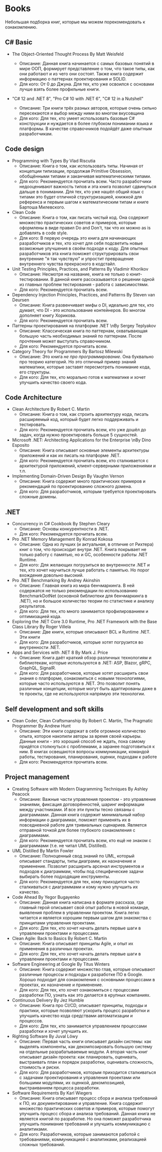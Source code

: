 # Books

Небольшая подборка книг, которые мы можем порекомендовать к ознакомлению.

## C# Basic

- The Object-Oriented Thought Process By Matt Weisfeld
  - Описание: Данная книга начинается с самых базовых понятий в мире ООП, формирует представление о том, что такое типы, как они работают и из чего они состоят. Также книга содержит информацию о паттернах проектирования и SOLID.
  - Для кого: От 0 до Джуна. Для тех, кто уже освоился с основами лучше взять более профильные книги.

- "C# 12 and .NET 8", "Pro C# 10 with .NET 6", "C# 12 in a Nutshell"
  - Описание: Три книги трёх разных авторов, которые очень сильно пересекаются и выбор между ними во многом вкусовщина
  - Для кого: Для тех, кто умеет использовать базовые C# конструкции и нуждается в более глубоком понимании языка и платформы. В качестве справочников подойдёт даже опытным разработчикам.

## Code design

- Programming with Types By Vlad Riscutia
  - Описание: Книга о том, как использовать типы. Начиная от концепции типизации, продолжая Primitive Obsession, обобщёнными типами и заканчивая математическими типами.
  - Для кого: Рекомендуется прочитать всем. Часто разработчики недооценивают важность типов и эта книга позволит сдвинуться дальше в понимании. Для тех, кто уже нашёл общий язык с типами это будет отличной структуризацией, книжкой для референса и первым шагом к математическим типам и книге Бартоша Милевского.
- Clean Code
  - Описание: Книга о том, как писать чистый код. Она содержит множество практических советов и примеров, которые оформлены в виде правил Do and Don't, так что их можно as is добавлять в code style.
  - Для кого: В первую очередь это книга для начинающих разработчиков и тех, кто хочет для себя подсветить новые возможные улучшения в своём подходе к коду. Для опытных разработчиков эта книга поможет структурировать свои внутренние "я так чувствую" и упростит превращение внутреннего чувства прекрасного в кодстайл.
- Unit Testing Principles, Practices, and Patterns By Vladimir Khorikov
  - Описание: Несмотря на название, книга не только о юнит-тестировании. В данной книге рассказывается о решении одной из главных проблем тестирования - работа с зависимостями.
  - Для кого: Рекомендуется прочитать всем.
- Dependency Injection Principles, Practices, and Patterns By Steven van Deursen
  - Описание: Книга развенчивает мифы о DI, идеально для тех, кто думает, что DI - это использование контейнеров. Во многом дополняет книгу Хорикова.
  - Для кого: Рекомендуется прочитать всем.
- Паттерны проектирования на платформе .NET \nBy Sergey Teplyakov
  - Описание: Классическая книга по паттернам, охватывающая большую часть необходимых знаний по паттернам. После прочтения может выступать справочником.
  - Для кого: Рекомендуется прочитать всем.
- Category Theory for Programmers By Bartosz Milewski
  - Описание: Это книга _не про программирование_. Она буквально про теорию категорий. Но это отличный пример знаний математики, которые заставят пересмотреть понимание кода, его структуры.
  - Для кого: Для тех, кто морально готов к математике и хочет улучшить качество своего кода.

## Code Architecture

- Clean Architecture By Robert C. Martin
  - Описание: Книга о том, как строить архитектуру кода, писать расширяемый код, который будет легко поддерживать и тестировать.
  - Для кого: Рекомендуется прочитать всем, кто уже дошёл до задач, когда нужно проектировать больше 5 сущностей.
- Microsoft .NET: Architecting Applications for the Enterprise \nBy Dino Esposito
  - Описание: Книга описывает основные элементы архитектуры приложений и как их писать на платформе .NET.
  - Для кого: Рекомендуется прочитать всем, кто сталкивается с архитектурой приложений, клиент-серверными приложениями и т.п.
- Implementing Domain-Driven Design By Vaughn Vernon
  - Описание: Книга содержит много практических примеров и рекомендаций по проектированию сложного домена.
  - Для кого: Для разработчиков, которым требуется проектировать сложные домены.

## .NET

- Concurrency in C# Cookbook By Stephen Cleary
  - Описание: Основы конкурентности в .NET.
  - Для кого: Рекомендуется прочитать всем.
- Pro .NET Memory Management By Konrad Kokosa
  - Описание: Одна из лучших (и актуальная, в отличие от Рихтера) книг о том, что происходит внутри .NET. Книга покрывает не только работу с памятью, но и GC, особенности работы .NET Runtime.
  - Для кого: Для желающих погрузиться во внутренности .NET и тех, кто хочет научиться лучше работать с памятью. Но порог вхождения довольно высокий.
- Pro .NET Benchmarking By Andrey Akinshin
  - Описание: Главная книга из мира бенчмаркинга. В ней содержатся не только рекомендации по использованию BenchmarkDotNet (основной библиотеки для бенчмаркинга в .NET), но и большое количество теории по статистике и анализу результатов.
  - Для кого: Для тех, кто много занимается профилированием и оптимизацией кода.
- Exploring the .NET Core 3.0 Runtime, Pro .NET Framework with the Base Class Library By Roger Villela
  - Описание: Две книги, которые описывают BCL и Runtime .NET. Эти книги 
  - Для кого: Для разработчиков, которые хотят погрузится во внутренности .NET.
- Apps and Services with .NET 8 By Mark J. Price
  - Описание: Книга даёт краткий обзор различных технологиям и библиотекам, которые используются в .NET: ASP, Blazor, gRPC, GraphQL, SignalR.
  - Для кого: Для разработчиков, которые хотят расширить свои знания о платформе, ознакомиться с новыми технологиями, которые часто используются в .NET. Это позволит понять различные концепции, которые могут быть адаптированы даже в те проекты, где не используются напрямую эти технологии.

## Self development and soft skills

- Clean Coder, Clean Craftsmanship By Robert C. Martin, The Pragmatic Programmer By Andrew Hunt
  - Описание: Эти книги содержат в себе огромное количество опыта, которое накопили авторы за время своей карьеры. Данные книги - это хороший способ не ждать, пока самому придётся столкнуться с проблемами, а заранее подготовиться к ним. В книгах освещаются вопросы коммуникации, командой работы, тестирования, планирования, оценки, подходам к работе
  - Для кого: Рекомендуется прочитать всем.

## Project management

- Creating Software with Modern Diagramming Techniques By Ashley Peacock
  - Описание: Важные части управления проектом - это управление знаниями, фиксация договорённостей, шаринг информации между участниками. И все эти пункты тесно связаны с диаграммами. Данная книга содержит минимальный набор информации о диаграммах, поможет применять их в повседневной работе для тривиальных сценариев. Является отправной точкой для более глубокого ознакомления с диаграммами.
  - Для кого: Рекомендуется прочитать всем, кто ещё не знаком с диаграммами (т.е. не читал UML Distilled).
- UML Distilled By Martin Fowler
  - Описание: Полноценный свод знаний по UML, который описывает стандарты, типы диаграмм, их назначение и применение. Позволит расширить арсенал инструментов и подходов к диаграммам, чтобы под специфические задачи выбирать более подходящие инструменты.
  - Для кого: Рекомендуется для тех, кому приходится часто сталкиваться с диаграммами и кому нужно улучшить их качество.
- Code Ahead By Yegor Bugayenko
  - Описание: Данная книга написана в формате рассказа, где главный герой описывает свой опыт работы в новой команде, выявления проблем в управлении проектом. Книга легко читается и является хорошим первым шагом для знакомства с принципами управления проектами.
  - Для кого: Для тех, кто хочет начать делать первые шаги в управлении проектами и процессами.
- Clean Agile: Back to Basics By Robert C. Martin
  - Описание: Книга описывает принципы Agile, и опыт их применения в различных проектах.
  - Для кого: Для тех, кто хочет начать делать первые шаги в управлении проектами и процессами.
- Software Engineering at Google By Titus Winters
  - Описание: Книга содержит множество глав, которые описывают различные процессы и подходы к разработке ПО в Google. Хорошо подходит для ознакомления с основными процессами в проектах, их назначение и применение.
  - Для кого: Для тех, кто хочет ознакомиться с процессами разработки ПО, узнать как это делается в крупных компаниях.
- Continuous Delivery By Jez Humble
  - Описание: Книга про CI/CD, описывает принципы, подходы и практики, которые позволяют ускорить процесс разработки и улучшить качество кода средствами автоматизации и процессов.
  - Для кого: Для тех, кто занимается управлением процессами разработки и хочет улучшить их.
- Righting Software By Juval Löwy
  - Описание: Первая часть книги описывает дизайн системы: как выделять компоненты, как декомпозировать большую систему на отдельные разрабатываемые модули. А вторая часть книг описывает дизайн проекта: как планировать, оценивать, выстраивать план и порядок разработки, оценивать сложность, стоимость и риски.
  - Для кого: Для разработчиков, которым приходится сталкиваться с задачами проектирования и управления проектами или большими модулями, их оценкой, декомпозицией, выстраиванием процесса разработки.
- Software Requirements By Karl Wiegers
  - Описание: Книга описывает процесс сбора и анализа требований к ПО, их документирование и управление. Книга содержит множество практических советов и примеров, которые помогут улучшить процесс сбора и анализа требований. Данная книга не является книгой по разработке. Но она поможет разработчика улучшить понимание требований и улучшить коммуникацию с аналитиками.
  - Для кого: Разработчиков, которые занимаются работой с требованиями, коммуникацией с аналитиками, реализацией сложных требований.
